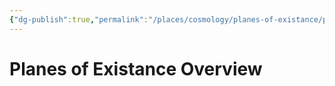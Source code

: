 ```yaml
---
{"dg-publish":true,"permalink":"/places/cosmology/planes-of-existance/planes-of-existance/","dgHomeLink":false,"dgPassFrontmatter":true}
---
```


# Planes of Existance Overview
 
